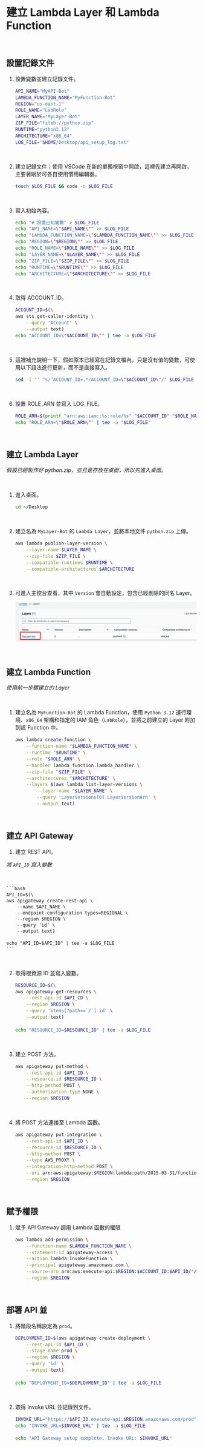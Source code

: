 # 建立 Lambda Layer 和 Lambda Function

<br>

## 設置記錄文件

1. 設置變數並建立記錄文件。

    ```bash
    API_NAME="MyAPI-Bot"
    LAMBDA_FUNCTION_NAME="MyFunction-Bot"
    REGION="us-east-1"
    ROLE_NAME="LabRole"
    LAYER_NAME="MyLayer-Bot"
    ZIP_FILE="fileb://python.zip"
    RUNTIME="python3.12"
    ARCHITECTURE="x86_64"
    LOG_FILE="$HOME/Desktop/api_setup_log.txt"
    ```

<br>

2. 建立記錄文件；使用 VSCode 在新的單獨視窗中開啟，這裡先建立再開啟，主要著眼於可各自使用慣用編輯器。

    ```bash
    touch $LOG_FILE && code -n $LOG_FILE
    ```

<br>

3. 寫入初始內容。

    ```bash
    echo "# 設置已知變數" > $LOG_FILE
    echo "API_NAME=\"$API_NAME\"" >> $LOG_FILE
    echo "LAMBDA_FUNCTION_NAME=\"$LAMBDA_FUNCTION_NAME\"" >> $LOG_FILE
    echo "REGION=\"$REGION\"" >> $LOG_FILE
    echo "ROLE_NAME=\"$ROLE_NAME\"" >> $LOG_FILE
    echo "LAYER_NAME=\"$LAYER_NAME\"" >> $LOG_FILE
    echo "ZIP_FILE=\"$ZIP_FILE\"" >> $LOG_FILE
    echo "RUNTIME=\"$RUNTIME\"" >> $LOG_FILE
    echo "ARCHITECTURE=\"$ARCHITECTURE\"" >> $LOG_FILE
    ```

<br>

4. 取得 ACCOUNT_ID。

    ```bash
    ACCOUNT_ID=$(\
    aws sts get-caller-identity \
        --query 'Account' \
        --output text)
    echo "ACCOUNT_ID=\"$ACCOUNT_ID\"" | tee -a $LOG_FILE
    ```

<br>

5. 這裡補充說明一下，假如原本已經寫在記錄文檔內，只是沒有值的變數，可使用以下語法進行更新，而不是直接寫入。

    ```bash
    sed -i '' "s/^ACCOUNT_ID=.*/ACCOUNT_ID=\"$ACCOUNT_ID\"/" $LOG_FILE
    ```

<br>

6. 設置 ROLE_ARN 並寫入 LOG_FILE。

    ```bash
    ROLE_ARN=$(printf "arn:aws:iam::%s:role/%s" "$ACCOUNT_ID" "$ROLE_NAME")
    echo "ROLE_ARN=\"$ROLE_ARN\"" | tee -a "$LOG_FILE"
    ```

<br>

## 建立 Lambda Layer

_假設已經製作好 python.zip，並且是存放在桌面，所以先進入桌面。_

<br>

1. 進入桌面。

    ```bash
    cd ~/Desktop
    ```

<br>

2. 建立名為 `MyLayer-Bot` 的 `Lambda Layer`，並將本地文件 `python.zip` 上傳。

    ```bash
    aws lambda publish-layer-version \
        --layer-name $LAYER_NAME \
        --zip-file $ZIP_FILE \
        --compatible-runtimes $RUNTIME \
        --compatible-architectures $ARCHITECTURE
    ```

<br>

3. 可進入主控台查看，其中 `Version` 會自動設定，包含已經刪除的同名 Layer。

    ![](images/img_54.png)

<br>

## 建立 Lambda Function

_使用前一步驟建立的 Layer_

<br>

1. 建立名為 `MyFunction-Bot` 的 Lambda Function，使用 `Python 3.12` 運行環境、`x86_64` 架構和指定的 IAM 角色（`LabRole`），並將之前建立的 Layer 附加到該 Function 中。

    ```bash
    aws lambda create-function \
        --function-name "$LAMBDA_FUNCTION_NAME" \
        --runtime "$RUNTIME" \
        --role "$ROLE_ARN" \
        --handler lambda_function.lambda_handler \
        --zip-file "$ZIP_FILE" \
        --architectures "$ARCHITECTURE" \
        --layers $(aws lambda list-layer-versions \
            --layer-name "$LAYER_NAME" \
            --query 'LayerVersions[0].LayerVersionArn' \
            --output text)
    ```

<br>

## 建立 API Gateway

1. 建立 REST API。

_將 `API_ID` 寫入變數_

<br>

    ```bash
    API_ID=$(\
    aws apigateway create-rest-api \
        --name $API_NAME \
        --endpoint-configuration types=REGIONAL \
        --region $REGION \
        --query 'id' \
        --output text)

    echo "API_ID=$API_ID" | tee -a $LOG_FILE
    ```

<br>

2. 取得根資源 ID 並寫入變數。

    ```bash
    RESOURCE_ID=$(\
    aws apigateway get-resources \
        --rest-api-id $API_ID \
        --region $REGION \
        --query 'items[?path==`/`].id' \
        --output text)

    echo "RESOURCE_ID=$RESOURCE_ID" | tee -a $LOG_FILE
    ```

<br>

3. 建立 POST 方法。

    ```bash
    aws apigateway put-method \
        --rest-api-id $API_ID \
        --resource-id $RESOURCE_ID \
        --http-method POST \
        --authorization-type NONE \
        --region $REGION
    ```

<br>

4. 將 POST 方法連接至 Lambda 函數。

    ```bash
    aws apigateway put-integration \
        --rest-api-id $API_ID \
        --resource-id $RESOURCE_ID \
        --http-method POST \
        --type AWS_PROXY \
        --integration-http-method POST \
        --uri arn:aws:apigateway:$REGION:lambda:path/2015-03-31/functions/arn:aws:lambda:$REGION:$ACCOUNT_ID:function:$LAMBDA_FUNCTION_NAME/invocations \
        --region $REGION
    ```

<br>

## 賦予權限

1. 賦予 API Gateway 調用 Lambda 函數的權限

    ```bash
    aws lambda add-permission \
        --function-name $LAMBDA_FUNCTION_NAME \
        --statement-id apigateway-access \
        --action lambda:InvokeFunction \
        --principal apigateway.amazonaws.com \
        --source-arn arn:aws:execute-api:$REGION:$ACCOUNT_ID:$API_ID/*/POST/ \
        --region $REGION
    ```

<br>

## 部署 API 並

1. 將階段名稱設定為 `prod`。

    ```bash
    DEPLOYMENT_ID=$(aws apigateway create-deployment \
        --rest-api-id $API_ID \
        --stage-name prod \
        --region $REGION \
        --query 'id' \
        --output text)

    echo "DEPLOYMENT_ID=$DEPLOYMENT_ID" | tee -a $LOG_FILE
    ```

<br>

2. 取得 Invoke URL 並記錄到文件。

    ```bash
    INVOKE_URL="https://$API_ID.execute-api.$REGION.amazonaws.com/prod"
    echo "INVOKE_URL=$INVOKE_URL" | tee -a $LOG_FILE

    echo "API Gateway setup complete. Invoke URL: $INVOKE_URL"
    ```

<br>

